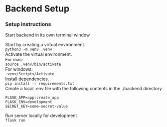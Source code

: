 # Backend Setup  
### Setup instructions  
  
Start backend in its own terminal window  
  
Start by creating a virtual environment.  
```python3 -m venv .venv```  
Activate the virtual environment.  
For mac:  
```source .venv/bin/activate```  
For windows:  
```.venv/Scripts/Activate```  
Install dependencies.  
```pip install -r requirements.txt```  
Create a local .env file with the following contents in the ./backend directory  
```
FLASK_APP=app:create_app
FLASK_ENV=development
SECRET_KEY=some-secret-value
```
Run server locally for development  
```flask run```  